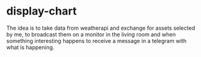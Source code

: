 # display-chart
The idea is to take data from weatherapi and   exchange for assets selected by me, to broadcast them on a monitor in the living room and when something interesting happens to receive a message in a telegram with what is happening.
